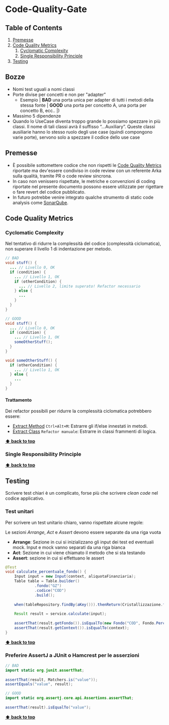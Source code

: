 # Code-Quality-Gate

## Table of Contents
1. [Premesse](#premesse)
1. [Code Quality Metrics](#code-quality-metrics)
    1. [Cyclomatic Complexity](#cyclomatic-complexity)
    1. [Single Responsibility Principle](#single-responsibility-principle)
1. [Testing](#testing)

## Bozze

- Nomi test uguali a nomi classi
- Porte divise per concetti e non per "adapter"
  - Esempio | **BAD** una porta unica per adapter di tutti i metodi della stessa fonte | **GOOD** una porta per concetto A, una porta per concetto B, ecc.. |)
- Massimo 5 dipendenze
- Quando lo UseCase diventa troppo grande lo possiamo spezzare in più classi. Il nome di tali classi avrà il suffisso “…Auxiliary”. Queste classi ausiliarie hanno lo stesso ruolo degli use case (quindi compongono varie porte), servono solo a spezzare il codice dello use case

## Premesse

- È possibile sottomettere codice che non rispetti le [Code Quality Metrics](#code-quality-metrics) riportate ma dev'essere condiviso in code review con un referente Arka sulla qualità, tramite PR o code review sincrona.
- In caso non venissero rispettate, le metriche e convenzioni di coding riportate nel presente documento possono essere utilizzate per rigettare o fare revert del codice pubblicato.
- In futuro potrebbe venire integrato qualche strumento di static code analysis come [SonarQube](https://www.sonarqube.org/).

## Code Quality Metrics

### Cyclomatic Complexity

Nel tentativo di ridurre la complessità del codice (complessità ciclomatica), non superare il livello 1 di indentazione per metodo.

```java
// BAD
void stuff() {
  ... // Livello 0, OK
  if (condition) {
    ... // Livello 1, OK
    if (otherCondition) {
      ... // Livello 2, limite superato! Refactor necessario
    } else {
      ...
    }
  }
}

// GOOD
void stuff() {
  ... // Livello 0, OK
  if (condition) {
    ... // Livello 1, OK
    someOtherStuff();
  }
}

void someOtherStuff() {
  if (otherCondition) {
    ... // Livello 1, OK
  } else {
    ...
  }
}
```

#### Trattamento
Dei refactor possibili per ridurre la complessità ciclomatica potrebbero essere:
- [Extract Method](https://refactoring.guru/extract-method) `Ctrl+Alt+M`: Estrarre gli if/else innestati in metodi.
- [Extract Class](https://refactoring.guru/extract-class) `Refactor manuale`: Estrarre in classi frammenti di logica.

**[⬆ back to top](#table-of-contents)**

### Single Responsibility Principle

**[⬆ back to top](#table-of-contents)**

## Testing

Scrivere test chiari è un complicato, forse più che scrivere *clean code* nel codice applicativo.

### Test unitari

Per scrivere un test unitario chiaro, vanno rispettate alcune regole:

Le sezioni _Arrange_, _Act_ e _Assert_ devono essere separate da una riga vuota
- **Arrange**: Sezione in cui si inizializzano gli input dei test ed eventuali mock. Input e mock vanno separati da una riga bianca
- **Act**: Sezione in cui viene chiamato il metodo che si sta testando
- **Assert**: sezione in cui si effettuano le assert

```java
@Test
void calculate_percentuale_fondo() {
    Input input = new Input(context, aliquotaFinanziaria);
    Table table = Table.builder()
             .fondo("GZ")
             .codice("COD")
             .build();
 
    when(tableRepository.findBy(aKey())).thenReturn(Cristallizzazione.from(table));
 
    Result result = service.calculate(input);
 
    assertThat(result.getFondo()).isEqualTo(new Fondo("COD", Fondo.Percentuale.max(), Fondo.Tipo.GESTIONE));
    assertThat(result.getContext()).isEqualTo(context);
}
```

**[⬆ back to top](#table-of-contents)**

### Preferire AssertJ a JUnit o Hamcrest per le asserzioni

```java
// BAD
import static org.junit.assertThat;
 
assertThat(result, Matchers.is("value"));
assertEquals("value", result);

// GOOD
import static org.assertj.core.api.Assertions.assertThat;
 
assertThat(result).isEqualTo("value");
```

**[⬆ back to top](#table-of-contents)**
